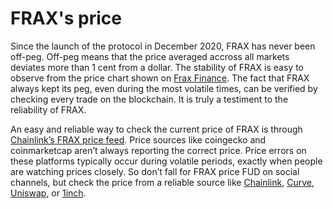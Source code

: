 # FRAX's price

Since the launch of the protocol in December 2020, FRAX has never been off-peg. Off-peg means that the price averaged accross all markets deviates more than 1 cent from a dollar. The stability of FRAX is easy to observe from the price chart shown on [Frax Finance](https://app.frax.finance/). The fact that FRAX always kept its peg, even during the most volatile times, can be verified by checking every trade on the blockchain. It is truly a testiment to the reliability of FRAX.&#x20;

An easy and reliable way to check the current price of FRAX is through [Chainlink’s FRAX price feed](https://data.chain.link/ethereum/mainnet/stablecoins/frax-usd). Price sources like coingecko and coinmarketcap aren’t always reporting the correct price. Price errors on these platforms typically occur during volatile periods, exactly when people are watching prices closely. So don’t fall for FRAX price FUD on social channels, but check the price from a reliable source like [Chainlink](https://data.chain.link/ethereum/mainnet/stablecoins/frax-usd), [Curve](https://curve.fi/), [Uniswap](https://app.uniswap.org/#/swap?chain=mainnet), or [1inch](https://app.1inch.io/#/1/swap/FRAX/USDC).
